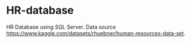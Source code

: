 # HR-database
HR Database using SQL Server. Data source https://www.kaggle.com/datasets/rhuebner/human-resources-data-set.
